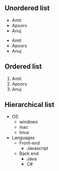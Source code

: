 ## Unordered list

* Amit
* Apoorv
* Anuj

+ Amit
+ Apoorv
+ Anuj


## Ordered list
1. Amit
2. Apoorv
3. Anuj

## Hierarchical list
* OS
    * windows
    * mac
    * linux
* Languages
    * Front-end
        * Javascript
    * Back end
        * Java
        * C#
